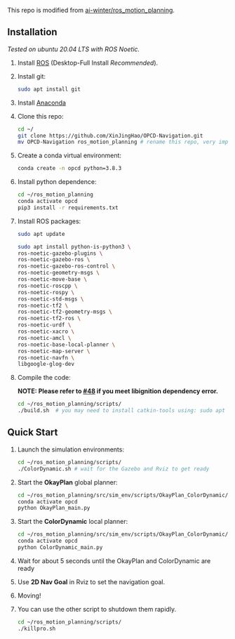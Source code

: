 This repo is modified from [ai-winter/ros_motion_planning](https://github.com/ai-winter/ros_motion_planning).


## Installation
*Tested on ubuntu 20.04 LTS with ROS Noetic.*

1. Install [ROS](http://wiki.ros.org/ROS/Installation) (Desktop-Full Install *Recommended*).

2. Install git:

    ```bash
    sudo apt install git
    ```

3. Install [Anaconda](https://www.anaconda.com/download)

4. Clone this repo:

    ```bash
    cd ~/
    git clone https://github.com/XinJingHao/OPCD-Navigation.git
    mv OPCD-Navigation ros_motion_planning # rename this repo, very important!

    ```

6. Create a conda virtual environment:

    ```bash
    conda create -n opcd python=3.8.3
    ```

7. Install python dependence:

    ```bash
    cd ~/ros_motion_planning
    conda activate opcd
    pip3 install -r requirements.txt
    ```

8. Install ROS packages:
    ```bash
    sudo apt update
    ```
    
    ```bash
    sudo apt install python-is-python3 \
    ros-noetic-gazebo-plugins \
    ros-noetic-gazebo-ros \
    ros-noetic-gazebo-ros-control \
    ros-noetic-geometry-msgs \
    ros-noetic-move-base \
    ros-noetic-roscpp \
    ros-noetic-rospy \
    ros-noetic-std-msgs \
    ros-noetic-tf2 \
    ros-noetic-tf2-geometry-msgs \
    ros-noetic-tf2-ros \
    ros-noetic-urdf \
    ros-noetic-xacro \
    ros-noetic-amcl \
    ros-noetic-base-local-planner \
    ros-noetic-map-server \
    ros-noetic-navfn \
    libgoogle-glog-dev
    ```

9. Compile the code:
   
   **NOTE: Please refer to [#48](https://github.com/ai-winter/ros_motion_planning/issues/48) if you meet libignition dependency error.**

    ```bash
    cd ~/ros_motion_planning/scripts/
    ./build.sh  # you may need to install catkin-tools using: sudo apt install python-catkin-tools
    ```


## Quick Start
1. Launch the simulation environments:
    ```bash
    cd ~/ros_motion_planning/scripts/
    ./ColorDynamic.sh # wait for the Gazebo and Rviz to get ready
    ```

2. Start the **OkayPlan** global planner:
    ```bash
    cd ~/ros_motion_planning/src/sim_env/scripts/OkayPlan_ColorDynamic/Play/OkayPlan/
    conda activate opcd
    python OkayPlan_main.py
    ```

3. Start the **ColorDynamic** local planner:
    ```bash
    cd ~/ros_motion_planning/src/sim_env/scripts/OkayPlan_ColorDynamic/Play/ColorDynamic/
    conda activate opcd
    python ColorDynamic_main.py
    ```

4. Wait for about 5 seconds until the OkayPlan and ColorDynamic are ready

5. Use **2D Nav Goal** in Rviz to set the navigation goal.

6. Moving!

7. You can use the other script to shutdown them rapidly.

    ```bash
    cd ~/ros_motion_planning/scripts/
    ./killpro.sh
    ```





